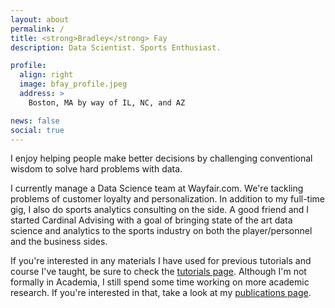 ```yaml
---
layout: about
permalink: /
title: <strong>Bradley</strong> Fay 
description: Data Scientist. Sports Enthusiast. 

profile:
  align: right
  image: bfay_profile.jpeg
  address: >
    Boston, MA by way of IL, NC, and AZ

news: false
social: true
---
```


I enjoy helping people make better decisions by challenging conventional wisdom to solve hard problems with data. 

I currently manage a Data Science team at Wayfair.com. We're tackling problems of customer loyalty and personalization. In addition to my full-time gig, I also do sports analytics consulting on the side. A good friend and I started Cardinal Advising with a goal of bringing state of the art data science and analytics to the sports industry on both the player/personnel and the business sides.

If you're interested in any materials I have used for previous tutorials and course I've taught, be sure to check the [tutorials page](/tutorials/). Although I'm not formally in Academia, I still spend some time working on more academic research. If you're interested in that, take a look at my [publications page](/publications/).
